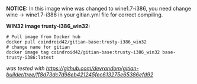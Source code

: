 **NOTICE:**
In this image wine was changed to wine1.7-i386, you need change wine -> wine1.7-i386 in your gitian.yml file for correct compiling.


**WIN32 image trusty-i386_win32:** 

    # Pull image from Docker hub
    docker pull coindroid42/gitian-base:trusty-i386_win32
    # change name for gitian
    docker image tag coindroid42/gitian-base:trusty-i386_win32 base-trusty-i386:latest

*was tested with https://github.com/devrandom/gitian-builder/tree/ff8d73dc7d98eb421245fec613275e65386efd92*
